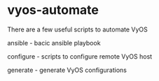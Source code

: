 # vyos-automate

There are a few useful scripts to automate VyOS

ansible - bacic ansible playbook

configure - scripts to configure remote VyOS host

generate - generate VyOS configurations
